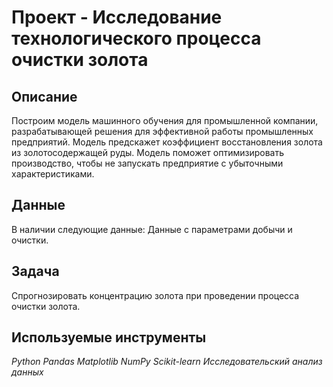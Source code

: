 # Проект - Исследование технологического процесса очистки золота

## Описание

Построим модель машинного обучения для промышленной компании, разрабатывающей решения для эффективной работы промышленных предприятий. Модель предскажет коэффициент восстановления золота из золотосодержащей руды. Модель поможет оптимизировать производство, чтобы не запускать предприятие с убыточными характеристиками.


## Данные

В наличии следующие данные:
Данные с параметрами добычи и очистки.


## Задача

Спрогнозировать концентрацию золота при проведении процесса очистки золота.

## Используемые инструменты
*Python Pandas Matplotlib NumPy Scikit-learn Исследовательский анализ данных*

